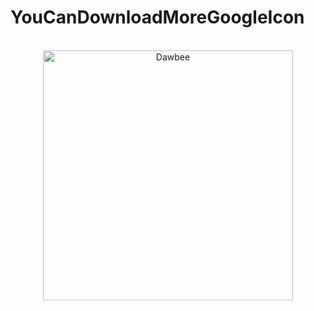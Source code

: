 # YouCanDownloadMoreGoogleIcon
<p align="center">
  <br>
  <img src="https://www.google.com/images/branding/googlelogo/1x/googlelogo_color_272x92dp.png" alt="Dawbee" width="400" align="center">
  <br>
</p>
